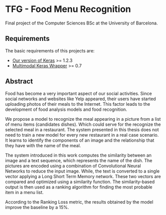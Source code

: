# TFG - Food Menu Recognition
Final project of the Computer Sciences BSc at the University of Barcelona.


## Requirements

The basic requirements of this projects are:

 - [Our version of Keras](https://github.com/MarcBS/keras) >= 1.2.3
 - [Multimodal Keras Wrapper](https://github.com/MarcBS/multimodal_keras_wrapper) >= 0.7


## Abstract
Food has become a very important aspect of our social activities. Since social
networks and websites like Yelp appeared, their users have started uploading photos
of their meals to the Internet. This factor leads to the development of food analysis
models and food recognition.

We propose a model to recognize the meal appearing in a picture from a list of menu
items (candidates dishes). Which could serve for the recognize the selected meal in a
restaurant. The system presented in this thesis does not need to train a new model
for every new restaurant in a real case scenario. It learns to identify the components
of an image and the relationship that they have with the name of the meal.

The system introduced in this work computes the similarity between an image and
a text sequence, which represents the name of the dish. The pictures are encoded
using a combination of Convolutional Neural Networks to reduce the input image.
While, the text is converted to a single vector applying a Long Short Term Memory
network. These two vectors are compared and optimized using a similarity function.
The similarity-based output is then used as a ranking algorithm for finding the most
probable item in a menu list.

According to the Ranking Loss metric, the results obtained by the model improve the
baseline by a 15%.
